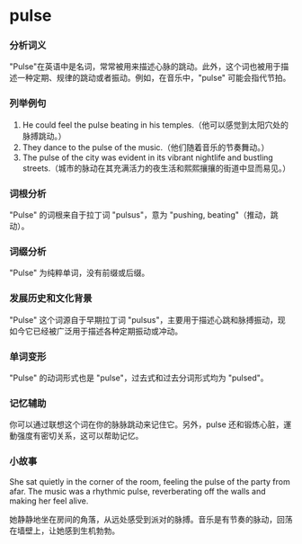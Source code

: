 # pulse

### 分析词义

  

"Pulse"在英语中是名词，常常被用来描述心脉的跳动。此外，这个词也被用于描述一种定期、规律的跳动或者振动。例如，在音乐中，"pulse" 可能会指代节拍。

  

### 列举例句

  

1.  He could feel the pulse beating in his temples.（他可以感觉到太阳穴处的脉搏跳动。）
2.  They dance to the pulse of the music.（他们随着音乐的节奏舞动。）
3.  The pulse of the city was evident in its vibrant nightlife and bustling streets.（城市的脉动在其充满活力的夜生活和熙熙攘攘的街道中显而易见。）

  

### 词根分析

  

"Pulse" 的词根来自于拉丁词 "pulsus"，意为 "pushing, beating"（推动，跳动）。

  

### 词缀分析

  

"Pulse" 为纯粹单词，没有前缀或后缀。

  

### 发展历史和文化背景

  

"Pulse" 这个词源自于早期拉丁词 "pulsus"，主要用于描述心跳和脉搏振动，现如今它已经被广泛用于描述各种定期振动或冲动。

  

### 单词变形

  

"Pulse" 的动词形式也是 "pulse"，过去式和过去分词形式均为 "pulsed"。

  

### 记忆辅助

  

你可以通过联想这个词在你的脉脉跳动来记住它。另外，pulse 还和锻炼心脏，運動强度有密切关系，这可以帮助记忆。

  

### 小故事

  

She sat quietly in the corner of the room, feeling the pulse of the party from afar. The music was a rhythmic pulse, reverberating off the walls and making her feel alive.

  

她静静地坐在房间的角落，从远处感受到派对的脉搏。音乐是有节奏的脉动，回荡在墙壁上，让她感到生机勃勃。
